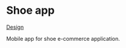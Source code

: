 # Shoe app

[Design](https://www.behance.net/gallery/92757203/Sneak-Shoes-App)

Mobile app for shoe e-commerce application.
